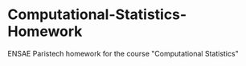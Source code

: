 # Computational-Statistics-Homework
ENSAE Paristech homework for the course "Computational Statistics"

